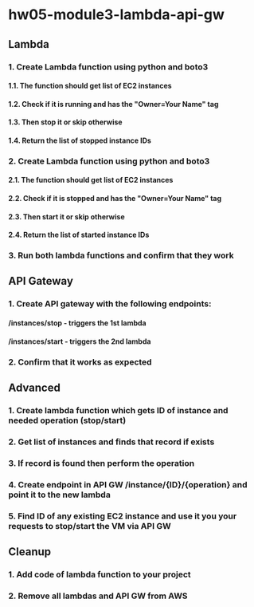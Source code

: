 # hw05-module3-lambda-api-gw

## Lambda

### 1. Create Lambda function using python and boto3
#### 1.1. The function should get list of EC2 instances
#### 1.2. Check if it is running and has the "Owner=Your Name" tag
#### 1.3. Then stop it or skip otherwise
#### 1.4. Return the list of stopped instance IDs

### 2. Create Lambda function using python and boto3
#### 2.1. The function should get list of EC2 instances
#### 2.2. Check if it is stopped and has the "Owner=Your Name" tag
#### 2.3. Then start it or skip otherwise
#### 2.4. Return the list of started instance IDs

### 3. Run both lambda functions and confirm that they work




## API Gateway

### 1. Create API gateway with the following endpoints:
#### /instances/stop - triggers the 1st lambda
#### /instances/start - triggers the 2nd lambda


### 2. Confirm that it works as expected


## Advanced
### 1. Create lambda function which gets ID of instance and needed operation (stop/start)

### 2. Get list of instances and finds that record if exists

### 3. If record is found then perform the operation

### 4. Create endpoint in API GW /instance/{ID}/{operation} and point it to the new lambda

### 5. Find ID of any existing EC2 instance and use it you your requests to stop/start the VM via API GW



## Cleanup
### 1. Add code of lambda function to your project
### 2. Remove all lambdas and API GW from AWS